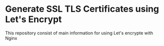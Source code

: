 # Generate SSL TLS Certificates using Let's Encrypt
This repository consist of main information for using Let's encrypte with Nginx
